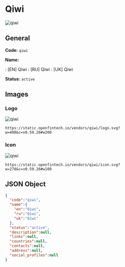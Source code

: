 
# Qiwi 
![qiwi](https://static.openfintech.io/vendors/qiwi/logo.svg?w=400&c=v0.59.26#w200)  

## General 
 
**Code:** `qiwi` 
 
**Name:** 
 
:	[EN] Qiwi 
:	[RU] Qiwi 
:	[UK] Qiwi 
 
**Status:** `active` 
 

## Images 

### Logo 
 
![qiwi](https://static.openfintech.io/vendors/qiwi/logo.svg?w=400&c=v0.59.26#w200)  

```
https://static.openfintech.io/vendors/qiwi/logo.svg?w=400&c=v0.59.26#w200
```  

### Icon 
 
![qiwi](https://static.openfintech.io/vendors/qiwi/icon.svg?w=278&c=v0.59.26#w100)  

```
https://static.openfintech.io/vendors/qiwi/icon.svg?w=278&c=v0.59.26#w100
```  

## JSON Object 

```json
{
  "code":"qiwi",
  "name":{
    "en":"Qiwi",
    "ru":"Qiwi",
    "uk":"Qiwi"
  },
  "status":"active",
  "description":null,
  "links":null,
  "countries":null,
  "contacts":null,
  "address":null,
  "social_profiles":null
}
```  
